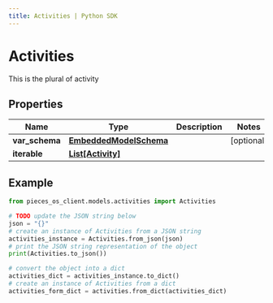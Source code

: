 ```yaml
---
title: Activities | Python SDK
---
```


# Activities

This is the plural of activity

## Properties

Name | Type | Description | Notes
------------ | ------------- | ------------- | -------------
**var_schema** | [**EmbeddedModelSchema**](EmbeddedModelSchema) |  | [optional] 
**iterable** | [**List[Activity]**](Activity) |  | 

## Example

```python
from pieces_os_client.models.activities import Activities

# TODO update the JSON string below
json = "{}"
# create an instance of Activities from a JSON string
activities_instance = Activities.from_json(json)
# print the JSON string representation of the object
print(Activities.to_json())

# convert the object into a dict
activities_dict = activities_instance.to_dict()
# create an instance of Activities from a dict
activities_form_dict = activities.from_dict(activities_dict)
```


